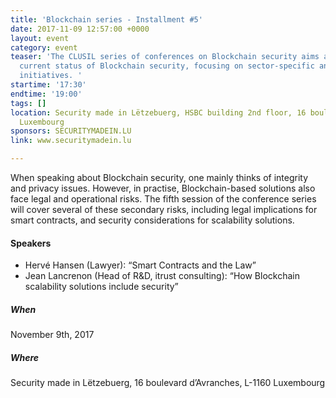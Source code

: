 ```yaml
---
title: 'Blockchain series - Installment #5'
date: 2017-11-09 12:57:00 +0000
layout: event
category: event
teaser: 'The CLUSIL series of conferences on Blockchain security aims at surveying
  current status of Blockchain security, focusing on sector-specific and national
  initiatives. '
startime: '17:30'
endtime: '19:00'
tags: []
location: Security made in Lëtzebuerg, HSBC building 2nd floor, 16 boulevard d’Avranches,
  Luxembourg 
sponsors: SECURITYMADEIN.LU
link: www.securitymadein.lu

---
```

When speaking about Blockchain security, one mainly thinks of integrity and privacy issues. However, in practise, Blockchain-based solutions also face legal and operational risks. The fifth session of the conference series will cover several of these secondary risks, including legal implications for smart contracts, and security considerations for scalability solutions.

#### Speakers

* Hervé Hansen (Lawyer): “Smart Contracts and the Law”
* Jean Lancrenon (Head of R&D, itrust consulting): “How Blockchain scalability solutions include security”

##### When

November 9th, 2017

##### Where

Security made in Lëtzebuerg, 16 boulevard d’Avranches, L-1160 Luxembourg
